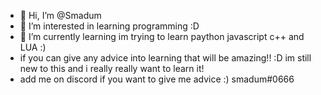 - 👋 Hi, I’m @Smadum
- 👀 I’m interested in learning programming :D
- 🌱 I’m currently learning im trying to learn paython javascript c++ and LUA :)
- if you can give any advice into learning that will be amazing!! :D im still new to this and i really really want to learn it! 
- add me on discord if you want to give me advice :) smadum#0666
